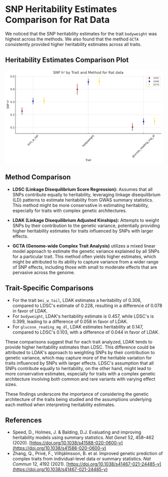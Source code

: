 # SNP Heritability Estimates Comparison for Rat Data

We noticed that the SNP heritability estimates for the trait `bodyweight` was highest across the methods. We also found that the method `GCTA` consistently provided higher heritability estimates across all traits.



## Heritability Estimates Comparison Plot

![Heritability Estimates Comparison for Rat Data](images/heritability_estimates_comparison_rat_data.png "SNP Heritability Estimates Comparison for rat data")



## Method Comparison


- **LDSC (Linkage Disequilibrium Score Regression):** Assumes that all SNPs contribute equally to heritability, leveraging linkage disequilibrium (LD) patterns to estimate heritability from GWAS summary statistics. This method might be more conservative in estimating heritability, especially for traits with complex genetic architectures.
  
- **LDAK (Linkage Disequilibrium Adjusted Kinships):** Attempts to weight SNPs by their contribution to the genetic variance, potentially providing higher heritability estimates for traits influenced by SNPs with larger effects.

- **GCTA (Genome-wide Complex Trait Analysis)** utilizes a mixed linear model approach to estimate the genetic variance explained by all SNPs for a particular trait. This method often yields higher estimates, which might be attributed to its ability to capture variance from a wider range of SNP effects, including those with small to moderate effects that are pervasive across the genome.

## Trait-Specific Comparisons

- For the trait `bmi_w_tail`, LDAK estimates a heritability of 0.306, compared to LDSC's estimate of 0.228, resulting in a difference of 0.078 in favor of LDAK.
- For `bodyweight`, LDAK's heritability estimate is 0.457, while LDSC's is 0.399, leading to a difference of 0.058 in favor of LDAK.
- For `glucose_reading_mg_dl`, LDAK estimates heritability at 0.147, compared to LDSC's 0.103, with a difference of 0.044 in favor of LDAK.

These comparisons suggest that for each trait analyzed, LDAK tends to provide higher heritability estimates than LDSC. This difference could be attributed to LDAK's approach to weighting SNPs by their contribution to genetic variance, which may capture more of the heritable variation for traits influenced by SNPs with larger effects. LDSC's assumption that all SNPs contribute equally to heritability, on the other hand, might lead to more conservative estimates, especially for traits with a complex genetic architecture involving both common and rare variants with varying effect sizes.

These findings underscore the importance of considering the genetic architecture of the traits being studied and the assumptions underlying each method when interpreting heritability estimates.

## References

- Speed, D., Holmes, J. & Balding, D.J. Evaluating and improving heritability models using summary statistics. *Nat Genet* 52, 458–462 (2020). [https://doi.org/10.1038/s41588-020-0600-y](https://doi.org/10.1038/s41588-020-0600-y)
- Zhang, Q., Privé, F., Vilhjálmsson, B. et al. Improved genetic prediction of complex traits from individual-level data or summary statistics. *Nat Commun* 12, 4192 (2021). [https://doi.org/10.1038/s41467-021-24485-y](https://doi.org/10.1038/s41467-021-24485-y)

